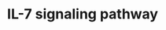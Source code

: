 ---
annotations:
- id: PW:0000908
  parent: signaling pathway
  type: Pathway Ontology
  value: interleukin-7 signaling pathway
authors:
- A.Pandey
- MaintBot
- Christine Chichester
- Eweitz
citedin:
- link: PMC7339012
  title: Hematopoietic stem-cell senescence and myocardial repair - Coronary artery
    disease genotype/phenotype analysis of post-MI myocardial regeneration response
    induced by CABG/CD133+ bone marrow hematopoietic stem cell treatment in RCT PERFECT
    Phase 3 (2020)
description: ''
last-edited: 2021-05-23
organisms:
- Mus musculus
redirect_from:
- /index.php/Pathway:WP297
- /instance/WP297
- /instance/WP297_rr117907
revision: r117907
schema-jsonld:
- '@context': https://schema.org/
  '@id': https://wikipathways.github.io/pathways/WP297.html
  '@type': Dataset
  creator:
    '@type': Organization
    name: WikiPathways
  description: ''
  keywords:
  - Akt1
  - Bad
  - Bax
  - Bcl2l11
  - Blk
  - Cbl
  - Cblb
  - Ccna2
  - Ccnd2
  - Cdk2
  - Cdk4
  - Cltc
  - Foxo1
  - Foxo3
  - Fyn
  - Grb2
  - Gsk3b
  - Hras1
  - Il2rg
  - Il7r
  - Irf1
  - Irs1
  - Irs2
  - Jak1
  - Jak3
  - Lyn
  - Map2k1
  - Map2k2
  - Mapk1
  - Mapk3
  - Mcl1
  - Muc1
  - Pik3r1
  - Ptk2b
  - Raf1
  - Rb1
  - Shc1
  - Sos1
  - Stam
  - Stam2
  - Stat1
  - Stat3
  - Stat5a
  - Stat5b
  license: CC0
  name: IL-7 signaling pathway
seo: CreativeWork
title: IL-7 signaling pathway
wpid: WP297
---